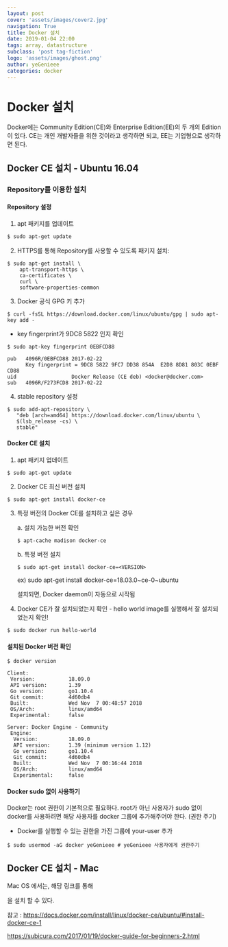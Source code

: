 ```yaml
---
layout: post
cover: 'assets/images/cover2.jpg'
navigation: True
title: Docker 설치
date: 2019-01-04 22:00
tags: array, datastructure
subclass: 'post tag-fiction'
logo: 'assets/images/ghost.png'
author: yeGenieee
categories: docker
---
```

# Docker 설치

Docker에는 Community Edition(CE)와 Enterprise Edition(EE)의 두 개의 Edition이 있다. CE는 개인 개발자들을 위한 것이라고 생각하면 되고, EE는 기업형으로 생각하면 된다. 



## Docker CE 설치 - Ubuntu 16.04

### Repository를 이용한 설치

#### Repository 설정

1. apt 패키지를 업데이트

```bash
$ sudo apt-get update
```

2. HTTPS를 통해 Repository를 사용할 수 있도록 패키지 설치:

```shell
$ sudo apt-get install \
    apt-transport-https \
    ca-certificates \
    curl \
    software-properties-common
```

3. Docker 공식 GPG 키 추가

```shell
$ curl -fsSL https://download.docker.com/linux/ubuntu/gpg | sudo apt-key add -
```

- key fingerprint가 9DC8 5822 인지 확인

```shell
$ sudo apt-key fingerprint 0EBFCD88

pub   4096R/0EBFCD88 2017-02-22
      Key fingerprint = 9DC8 5822 9FC7 DD38 854A  E2D8 8D81 803C 0EBF CD88
uid                  Docker Release (CE deb) <docker@docker.com>
sub   4096R/F273FCD8 2017-02-22
```

4. stable repository 설정

```shell
$ sudo add-apt-repository \
   "deb [arch=amd64] https://download.docker.com/linux/ubuntu \
   $(lsb_release -cs) \
   stable"
```



#### Docker CE 설치

1. apt 패키지 업데이트

```shell
$ sudo apt-get update
```

2. Docker CE 최신 버전 설치

```shell
$ sudo apt-get install docker-ce
```

3. 특정 버전의 Docker CE를 설치하고 싶은 경우

   a. 설치 가능한 버전 확인

   ```shell
   $ apt-cache madison docker-ce
   ```

   b. 특정 버전 설치

   ```shell
   $ sudo apt-get install docker-ce=<VERSION>
   ```

   ex) sudo apt-get install docker-ce=18.03.0~ce-0~ubuntu

    설치되면, Docker daemon이 자동으로 시작됨

4. Docker CE가 잘 설치되었는지 확인 - hello world image를 실행해서 잘 설치되었는지 확인!

```shell
$ sudo docker run hello-world
```



#### 설치된 Docker 버전 확인

```shell
$ docker version
```

```shell
Client:
 Version:           18.09.0
 API version:       1.39
 Go version:        go1.10.4
 Git commit:        4d60db4
 Built:             Wed Nov  7 00:48:57 2018
 OS/Arch:           linux/amd64
 Experimental:      false

Server: Docker Engine - Community
 Engine:
  Version:          18.09.0
  API version:      1.39 (minimum version 1.12)
  Go version:       go1.10.4
  Git commit:       4d60db4
  Built:            Wed Nov  7 00:16:44 2018
  OS/Arch:          linux/amd64
  Experimental:     false
```



#### Docker sudo 없이 사용하기

Docker는 root 권한이 기본적으로 필요하다. root가 아닌 사용자가 sudo 없이 docker를 사용하려면 해당 사용자를 docker 그룹에 추가해주어야 한다. (권한 주기)

- Docker를 실행할 수 있는 권한을 가진 그룹에 your-user 추가

```shell
$ sudo usermod -aG docker yeGenieee # yeGenieee 사용자에게 권한주기
```



## Docker CE 설치 - Mac

Mac OS 에서는, 해당 링크를 통해 

[Docker]: https://store.docker.com/editions/community/docker-ce-desktop-mac	"Docker Desktop (Mac)"

 을 설치 할 수 있다.



참고 : https://docs.docker.com/install/linux/docker-ce/ubuntu/#install-docker-ce-1

https://subicura.com/2017/01/19/docker-guide-for-beginners-2.html
